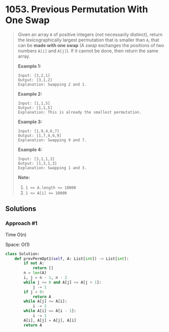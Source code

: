 # 1053. Previous Permutation With One Swap

> Given an array `A` of positive integers \(not necessarily distinct\), return the lexicographically largest permutation that is smaller than `A`, that can be **made with one swap** \(A _swap_ exchanges the positions of two numbers `A[i]` and `A[j]`\).  If it cannot be done, then return the same array.
>
> **Example 1:**
>
> ```text
> Input: [3,2,1]
> Output: [3,1,2]
> Explanation: Swapping 2 and 1.
> ```
>
> **Example 2:**
>
> ```text
> Input: [1,1,5]
> Output: [1,1,5]
> Explanation: This is already the smallest permutation.
> ```
>
> **Example 3:**
>
> ```text
> Input: [1,9,4,6,7]
> Output: [1,7,4,6,9]
> Explanation: Swapping 9 and 7.
> ```
>
> **Example 4:**
>
> ```text
> Input: [3,1,1,3]
> Output: [1,3,1,3]
> Explanation: Swapping 1 and 3.
> ```
>
> **Note:**
>
> 1. `1 <= A.length <= 10000`
> 2. `1 <= A[i] <= 10000`

## Solutions

### Approach \#1

Time O\(n\)

Space: O\(1\)

```python
class Solution:
    def prevPermOpt1(self, A: List[int]) -> List[int]:
        if not A:
            return []
        n = len(A)
        i, j = n - 1, n - 2
        while j >= 0 and A[j] <= A[j + 1]:
            j -= 1
        if j < 0:
            return A
        while A[j] <= A[i]:
            i -= 1
        while A[i] == A[i - 1]:
            i -= 1
        A[i], A[j] = A[j], A[i]
        return A
```

